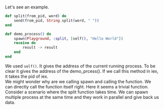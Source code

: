 Let's see an example.
```elixir
def split(from_pid, word) do
    send(from_pid, String.split(word, " "))
end

def demo_process() do
    spawn(Playground, :split, [self(), "Hello World"])
    receive do
        result -> result
    end
end
```
We used `self()`. It gives the address of the current running process. To be clear it gives the address of the demo_prcess(). If we call this method in iex, it takes the pid of iex.  
We might wonder why are we calling spawn and calling the function. We can directly call the function itself right. Here it seems a trivial function. Consider a scenario where the split function takes time. We can spawn multiple process at the same time and they work in parallel and give back us data.